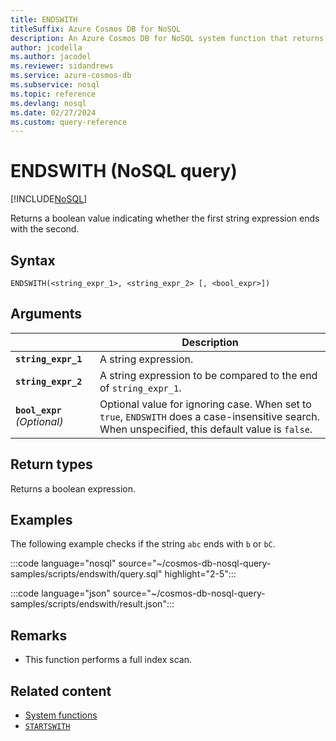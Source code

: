 ```yaml
---
title: ENDSWITH
titleSuffix: Azure Cosmos DB for NoSQL
description: An Azure Cosmos DB for NoSQL system function that returns a boolean indicating whether one string expression ends with another.
author: jcodella
ms.author: jacodel
ms.reviewer: sidandrews
ms.service: azure-cosmos-db
ms.subservice: nosql
ms.topic: reference
ms.devlang: nosql
ms.date: 02/27/2024
ms.custom: query-reference
---
```


# ENDSWITH (NoSQL query)

[!INCLUDE[NoSQL](../../includes/appliesto-nosql.md)]

Returns a boolean value indicating whether the first string expression ends with the second.  
  
## Syntax
  
```nosql
ENDSWITH(<string_expr_1>, <string_expr_2> [, <bool_expr>])
```  
  
## Arguments
  
| | Description |
| --- | --- |
| **`string_expr_1`** | A string expression. |
| **`string_expr_2`** | A string expression to be compared to the end of `string_expr_1`. |
| **`bool_expr`** *(Optional)* | Optional value for ignoring case. When set to `true`, `ENDSWITH` does a case-insensitive search. When unspecified, this default value is `false`. |
  
## Return types
  
Returns a boolean expression.  
  
## Examples
  
The following example checks if the string `abc` ends with `b` or `bC`.  
  
:::code language="nosql" source="~/cosmos-db-nosql-query-samples/scripts/endswith/query.sql" highlight="2-5":::  

:::code language="json" source="~/cosmos-db-nosql-query-samples/scripts/endswith/result.json":::

## Remarks

- This function performs a full index scan.

## Related content

- [System functions](system-functions.yml)
- [`STARTSWITH`](startswith.md)
